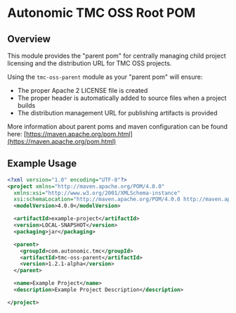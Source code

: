 # Autonomic TMC OSS Root POM

## Overview

This module provides the "parent pom" for centrally managing child project licensing and the distribution URL for TMC OSS projects.

Using the `tmc-oss-parent` module as your "parent pom" will ensure:
 * The proper Apache 2 LICENSE file is created
 * The proper header is automatically added to source files when a project builds
 * The distribution management URL for publishing artifacts is provided


More information about parent poms and maven configuration can be found here: [https://maven.apache.org/pom.html](https://maven.apache.org/pom.html)

## Example Usage
```xml
<?xml version="1.0" encoding="UTF-8"?>
<project xmlns="http://maven.apache.org/POM/4.0.0"
  xmlns:xsi="http://www.w3.org/2001/XMLSchema-instance"
  xsi:schemaLocation="http://maven.apache.org/POM/4.0.0 http://maven.apache.org/xsd/maven-4.0.0.xsd">
  <modelVersion>4.0.0</modelVersion>

  <artifactId>example-project</artifactId>
  <version>LOCAL-SNAPSHOT</version>
  <packaging>jar</packaging>

  <parent>
    <groupId>com.autonomic.tmc</groupId>
    <artifactId>tmc-oss-parent</artifactId>
    <version>1.2.1-alpha</version>
  </parent>

  <name>Example Project</name>
  <description>Example Project Description</description>

</project>
```
